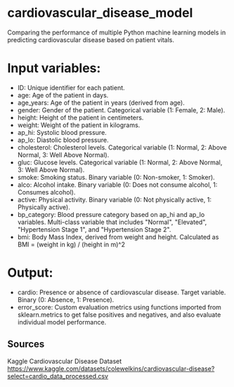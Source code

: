 # cardiovascular_disease_model
Comparing the performance of multiple Python machine learning models in predicting cardiovascular disease based on patient vitals.

# Input variables:

* ID: Unique identifier for each patient. <br />
* age: Age of the patient in days. <br />
* age_years: Age of the patient in years (derived from age). <br />
* gender: Gender of the patient. Categorical variable (1: Female, 2: Male). <br />
* height: Height of the patient in centimeters. <br />
* weight: Weight of the patient in kilograms. <br />
* ap_hi: Systolic blood pressure. <br />
* ap_lo: Diastolic blood pressure. <br />
* cholesterol: Cholesterol levels. Categorical variable (1: Normal, 2: Above Normal, 3: Well Above Normal). <br />
* gluc: Glucose levels. Categorical variable (1: Normal, 2: Above Normal, 3: Well Above Normal). <br />
* smoke: Smoking status. Binary variable (0: Non-smoker, 1: Smoker). <br />
* alco: Alcohol intake. Binary variable (0: Does not consume alcohol, 1: Consumes alcohol). <br />
* active: Physical activity. Binary variable (0: Not physically active, 1: Physically active). <br />
* bp_category: Blood pressure category based on ap_hi and ap_lo variables. Multi-class variable that includes "Normal", "Elevated", "Hypertension Stage 1", and "Hypertension Stage 2". <br />
* bmi: Body Mass Index, derived from weight and height. Calculated as BMI = (weight in kg) / (height in m)^2 <br />

# Output: <br />

* cardio: Presence or absence of cardiovascular disease. Target variable. Binary (0: Absence, 1: Presence). <br />
* error_score: Custom evaluation metrics using functions imported from sklearn.metrics to get false positives and negatives, and also evaluate individual model performance.  <br />


## Sources

Kaggle Cardiovascular Disease Dataset
https://www.kaggle.com/datasets/colewelkins/cardiovascular-disease?select=cardio_data_processed.csv
